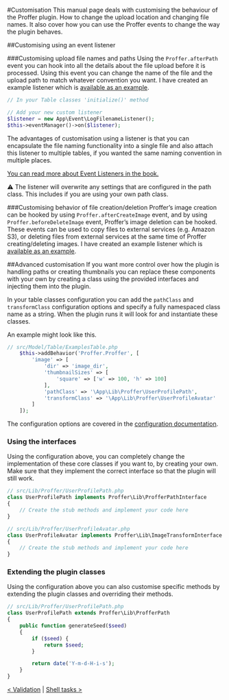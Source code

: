#Customisation
This manual page deals with customising the behaviour of the Proffer plugin. How to change the upload location and changing
file names. It also cover how you can use the Proffer events to change the way the plugin behaves.

##Customising using an event listener

###Customising upload file names and paths
Using the `Proffer.afterPath` event you can hook into all the details about the file upload before it is processed. Using
this event you can change the name of the file and the upload path to match whatever convention you want. I have created
an example listener which is [available as an example](examples/UploadFilenameListener.md).

```php
// In your Table classes 'initialize()' method

// Add your new custom listener
$listener = new App\Event\LogFilenameListener();
$this->eventManager()->on($listener);
```

The advantages of customisation using a listener is that you can encapsulate the file naming functionality into a single
file and also attach this listener to multiple tables, if you wanted the same naming convention in multiple places.

[You can read more about Event Listeners in the book.](http://book.cakephp.org/3.0/en/core-libraries/events.html)

:warning: The listener will overwrite any settings that are configured in the path class. This includes if you are using
your own path class.

###Customising behavior of file creation/deletion
Proffer’s image creation can be hooked by using `Proffer.afterCreateImage` event, and by using `Proffer.beforeDeleteImage` event, Proffer’s image deletion can be hooked.
These events can be used to copy files to external services (e.g. Amazon S3), or deleting files from external services at the same time of Proffer creating/deleting images.
I have created an example listener which is [available as an example](examples/UploadAndDeleteImageListener.md).

##Advanced customisation
If you want more control over how the plugin is handling paths or creating thumbnails you can replace these components
with your own by creating a class using the provided interfaces and injecting them into the plugin.

In your table classes configuration you can add the `pathClass` and `transformClass` configuration options and specify a
fully namespaced class name as a string. When the plugin runs it will look for and instantiate these classes.

An example might look like this.

```php
// src/Model/Table/ExamplesTable.php
    $this->addBehavior('Proffer.Proffer', [
        'image' => [
            'dir' => 'image_dir',
            'thumbnailSizes' => [
                'square' => ['w' => 100, 'h' => 100]
            ],
            'pathClass' => '\App\Lib\Proffer\UserProfilePath',
            'transformClass' => '\App\Lib\Proffer\UserProfileAvatar'
        ]
    ]);
```

The configuration options are covered in the [configuration documentation](configuration.md).

### Using the interfaces
Using the configuration above, you can completely change the implementation of these core classes if you want to, by
creating your own. Make sure that they implement the correct interface so that the plugin will still work.

```php
// src/Lib/Proffer/UserProfilePath.php
class UserProfilePath implements Proffer\Lib\ProfferPathInterface
{
    // Create the stub methods and implement your code here
}

// src/Lib/Proffer/UserProfileAvatar.php
class UserProfileAvatar implements Proffer\Lib\ImageTransformInterface
{
    // Create the stub methods and implement your code here
}
```

### Extending the plugin classes
Using the configuration above you can also customise specific methods by extending the plugin classes and overriding
their methods.

```php
// src/Lib/Proffer/UserProfilePath.php
class UserProfilePath extends Proffer\Lib\ProfferPath
{
    public function generateSeed($seed)
    {
        if ($seed) {
            return $seed;
        }

        return date('Y-m-d-H-i-s');
    }
}
```

[< Validation](validation.md) | [Shell tasks >](shell.md)
